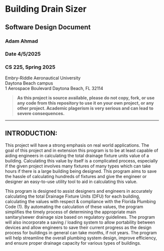 # Building Drain Sizer 
## Software Design Document 
### Adam Ahmad 
### Date 4/5/2025
### CS 225, Spring 2025 
    
Embry-Riddle Aeronautical University<br>
Daytona Beach campus<br>
1 Aerospace Boulevard Daytona Beach, FL 32114 <br>

> **As this project is source available, please do not copy, fork, or use any code from this repository to use it on your own project, or any other project. Academic plagerism is very serious and can lead to severe consequences.**

***
## INTRODUCTION:  
This project will have a strong emphasis on real world applications. The goal of this project and in extension this program is to be at least capable of aiding engineers in calculating the total drainage fixture units value of a building. Calculating this value by itself is a complicated process, especially if the given project involves many fixtures of many types which can take hours if there is a large building being designed. This program aims to save the hassle of calculating hundreds of fixtures and give the engineer or designer an easy-to-use utility tool to aid in calculating this value. 

This program is designed to assist designers and engineers in accurately calculating the total Drainage Fixture Units (DFU) for each building, calculating the values with respect & compliance with the Florida Plumbing Code (1). By automating the calculation of these values, the program simplifies the timely process of determining the appropriate main sanitary/sewer drainage size based on regulatory guidelines. The program will also incorporate a saving / loading system to allow portability between devices and allow engineers to save their current progress as the design process for buildings in general can take months, if not years. The program will help streamline the overall plumbing system design, improve efficiency, and ensure proper drainage capacity for various types of buildings.  

